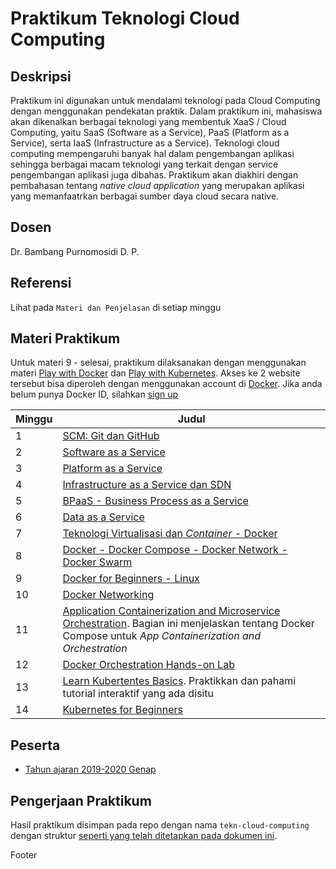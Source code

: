 # Praktikum Teknologi Cloud Computing

## Deskripsi

Praktikum ini digunakan untuk mendalami teknologi pada Cloud Computing dengan menggunakan pendekatan praktik. Dalam praktikum ini, mahasiswa akan dikenalkan berbagai teknologi yang membentuk XaaS / Cloud Computing, yaitu SaaS (Software as a Service), PaaS (Platform as a Service), serta IaaS (Infrastructure as a Service). Teknologi cloud computing mempengaruhi banyak hal dalam pengembangan aplikasi sehingga berbagai macam teknologi yang terkait dengan service pengembangan aplikasi juga dibahas. Praktikum akan diakhiri dengan pembahasan tentang *native cloud application* yang merupakan aplikasi yang memanfaatrkan berbagai sumber daya cloud secara native.

## Dosen

Dr. Bambang Purnomosidi D. P.

## Referensi

Lihat pada `Materi dan Penjelasan` di setiap minggu

## Materi Praktikum

Untuk materi 9 - selesai, praktikum dilaksanakan dengan menggunakan materi [Play with Docker](https://labs.play-with-docker.com/) dan [Play with Kubernetes](https://labs.play-with-k8s.com/). Akses ke 2 website tersebut bisa diperoleh dengan menggunakan account di [Docker](https://docker.com). Jika anda belum punya Docker ID, silahkan [sign up](https://hub.docker.com/signup)

| Minggu | Judul | 
| ------- | ------ |
| 1 | [SCM: Git dan GitHub](tcc/minggu-01.md) | 
| 2 | [Software as a Service](tcc/minggu-02.md) | 
| 3 | [Platform as a Service](tcc/minggu-03.md) | 
| 4 | [Infrastructure as a Service dan SDN](tcc/minggu-04.md) | 
| 5 | [BPaaS - Business Process as a Service](tcc/minggu-05.md) | 
| 6 | [Data as a Service](tcc/minggu-06.md) | 
| 7 | [Teknologi Virtualisasi dan *Container* - Docker](tcc/minggu-07.md) | 
| 8 | [Docker - Docker Compose - Docker Network - Docker Swarm](tcc/minggu-08.md) | 
| 9 | [Docker for Beginners - Linux](https://training.play-with-docker.com/beginner-linux/) | 
| 10 | [Docker Networking](https://training.play-with-docker.com/docker-networking-hol/) | 
| 11 | [Application Containerization and Microservice Orchestration](https://training.play-with-docker.com/microservice-orchestration/). Bagian ini menjelaskan tentang Docker Compose untuk *App Containerization and Orchestration* | 
| 12 | [Docker Orchestration Hands-on Lab](https://training.play-with-docker.com/orchestration-hol/) | 
| 13 | [Learn Kubertentes Basics](https://kubernetes.io/docs/tutorials/kubernetes-basics/). Praktikkan dan pahami tutorial interaktif yang ada disitu | 
| 14 | [Kubernetes for Beginners](https://training.play-with-kubernetes.com/kubernetes-workshop/) | 

## Peserta

* [Tahun ajaran 2019-2020 Genap](tcc-2019-2020-genap/)

## Pengerjaan Praktikum

Hasil praktikum disimpan pada repo dengan nama `tekn-cloud-computing` dengan struktur [seperti yang telah ditetapkan pada dokumen ini](struktur-direktori.md).

Footer
